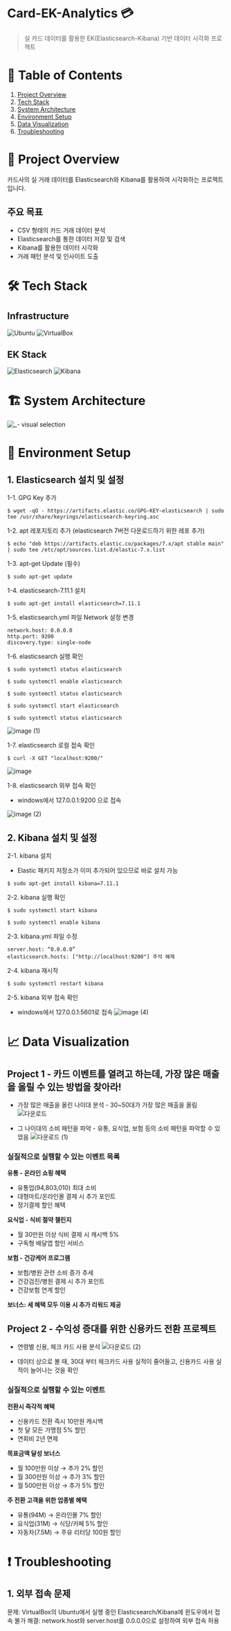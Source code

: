 # Card-EK-Analytics 💳
> 실 카드 데이터를 활용한 EK(Elasticsearch-Kibana) 기반 데이터 시각화 프로젝트

# 📑 Table of Contents
1. [Project Overview](#-project-overview)
2. [Tech Stack](#-tech-stack)
3. [System Architecture](#-system-architecture)
4. [Environment Setup](#-environment-setup)
5. [Data Visualization](#-data-visualization)
6. [Troubleshooting](#-troubleshooting)

# 🎯 Project Overview
카드사의 실 거래 데이터를 Elasticsearch와 Kibana를 활용하여 시각화하는 프로젝트입니다.

## 주요 목표
- CSV 형태의 카드 거래 데이터 분석
- Elasticsearch를 통한 데이터 저장 및 검색
- Kibana를 활용한 데이터 시각화
- 거래 패턴 분석 및 인사이트 도출

# 🛠 Tech Stack
## Infrastructure
![Ubuntu](https://img.shields.io/badge/Ubuntu%2024.04%20LTS-E95420?style=for-the-badge&logo=ubuntu&logoColor=white)
![VirtualBox](https://img.shields.io/badge/VirtualBox-183A61?style=for-the-badge&logo=virtualbox&logoColor=white)

## EK Stack
![Elasticsearch](https://img.shields.io/badge/Elasticsearch%207.11.1-005571?style=for-the-badge&logo=elasticsearch&logoColor=white)
![Kibana](https://img.shields.io/badge/Kibana%207.11.1-005571?style=for-the-badge&logo=kibana&logoColor=white)

# 🏗 System Architecture
![_- visual selection](https://github.com/user-attachments/assets/76f59835-be1a-43a1-ba32-dc24b78ef82a)

# 🔧 Environment Setup
## 1. Elasticsearch 설치 및 설정
1-1. GPG Key 추가
```
$ wget -qO - https://artifacts.elastic.co/GPG-KEY-elasticsearch | sudo tee /usr/share/keyrings/elasticsearch-keyring.asc
```

1-2. apt 레포지토리 추가 (elasticsearch 7버전 다운로드하기 위한 레포 추가)
```
$ echo "deb https://artifacts.elastic.co/packages/7.x/apt stable main" | sudo tee /etc/apt/sources.list.d/elastic-7.x.list
```

1-3. apt-get Update (필수)
```
$ sudo apt-get update
```

1-4. elasticsearch-7.11.1 설치
```
$ sudo apt-get install elasticsearch=7.11.1
```

1-5. elasticsearch.yml 파일 Network 설정 변경
``` 
network.host: 0.0.0.0
http.port: 9200
discovery.type: single-node
```

1-6. elasticsearch 실행 확인
```
$ sudo systemctl status elasticsearch

$ sudo systemctl enable elasticsearch

$ sudo systemctl status elasticsearch

$ sudo systemctl start elasticsearch

$ sudo systemctl status elasticsearch
```
![image (1)](https://github.com/user-attachments/assets/58fcb9ab-0299-45c7-b145-90961d4da37b)

1-7. elasticsearch 로컬 접속 확인
```
$ curl -X GET "localhost:9200/"
```
![image](https://github.com/user-attachments/assets/16c45722-ef3c-4404-adb1-2ed805e1d92a)


1-8. elasticsearch 외부 접속 확인
- windows에서 127.0.0.1:9200 으로 접속

![image (2)](https://github.com/user-attachments/assets/3875c185-6f99-4cf5-834c-bd872b025217)

## 2. Kibana 설치 및 설정

2-1. kibana 설치
- Elastic 패키지 저장소가 이미 추가되어 있으므로 바로 설치 가능
```
$ sudo apt-get install kibana=7.11.1
```

2-2. kibana 실행 확인
```
$ sudo systemctl start kibana

$ sudo systemctl enable kibana
```

2-3. kibana.yml 파일 수정
```
server.host: “0.0.0.0”
elasticsearch.hosts: ["http://localhost:9200"] 주석 해제
```

2-4. kibana 재시작
```
$ sudo systemctl restart kibana
```

2-5. kibana 외부 접속 확인
- windows에서 127.0.0.1:5601로 접속
![image (4)](https://github.com/user-attachments/assets/7b7d14a6-df99-4007-a734-b4e398c4fa6f)

# 📈 Data Visualization
## Project 1 - 카드 이벤트를 열려고 하는데, 가장 많은 매출을 올릴 수 있는 방법을 찾아라!
- 가장 많은 매출을 올린 나이대 분석 - 30~50대가 가장 많은 매출을 올림
![다운로드](https://github.com/user-attachments/assets/0155c691-9672-475b-a442-592efd09058d)

- 그 나이대의 소비 패턴을 파악 - 유통, 요식업, 보험 등의 소비 패턴을 파악할 수 있었음
![다운로드 (1)](https://github.com/user-attachments/assets/3fb3908d-5b4d-4516-9ca7-1d75bba527dd)

### 실질적으로 실행할 수 있는 이벤트 목록
**유통 - 온라인 쇼핑 혜택**
- 유통업(94,803,010) 최대 소비
- 대형마트/온라인몰 결제 시 추가 포인트
- 정기결제 할인 혜택

**요식업 - 식비 절약 챌린지**
- 월 30만원 이상 식비 결제 시 캐시백 5%
- 구독형 배달앱 할인 서비스

**보험 - 건강케어 프로그램**
- 보험/병원 관련 소비 증가 추세
- 건강검진/병원 결제 시 추가 포인트
- 건강보험 연계 할인

**보너스: 세 혜택 모두 이용 시 추가 리워드 제공**

## Project 2 - 수익성 증대를 위한 신용카드 전환 프로젝트
- 연령별 신용, 체크 카드 사용 분석
![다운로드 (2)](https://github.com/user-attachments/assets/d9e799b3-e574-4e43-8c81-59289c9e30e8)

- 데이터 상으로 볼 때, 30대 부터 체크카드 사용 실적이 줄어들고, 신용카드 사용 실적이 늘어나는 것을 확인

### 실질적으로 실행할 수 있는 이벤트
**전환시 즉각적 혜택**
- 신용카드 전환 즉시 10만원 캐시백
- 첫 달 모든 가맹점 5% 할인
- 연회비 2년 면제

**목표금액 달성 보너스**
- 월 100만원 이상 → 추가 2% 할인
- 월 300만원 이상 → 추가 3% 할인
- 월 500만원 이상 → 추가 5% 할인

**주 전환 고객을 위한 업종별 혜택**
- 유통(94M) → 온라인몰 7% 할인
- 요식업(31M) → 식당/카페 5% 할인
- 자동차(7.5M) → 주유 리터당 100원 할인

# ❗ Troubleshooting
## 1. 외부 접속 문제
문제: VirtualBox의 Ubuntu에서 실행 중인 Elasticsearch/Kibana에 윈도우에서 접속 불가
해결: network.host와 server.host를 0.0.0.0으로 설정하여 외부 접속 허용
